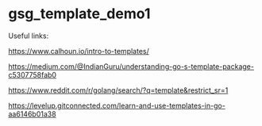 # gsg_template_demo1



Useful links:

https://www.calhoun.io/intro-to-templates/

https://medium.com/@IndianGuru/understanding-go-s-template-package-c5307758fab0

https://www.reddit.com/r/golang/search/?q=template&restrict_sr=1

https://levelup.gitconnected.com/learn-and-use-templates-in-go-aa6146b01a38
